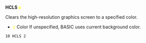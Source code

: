 **HCLS <span style="color:#FFFF00;">*c*</span>**

Clears the high-resolution graphics screen to a specified color.

- <span style="color:#FFFF00;">c</span> Color  If unspecified, BASIC uses current background color.

```ecb2
10 HCLS 2
```
